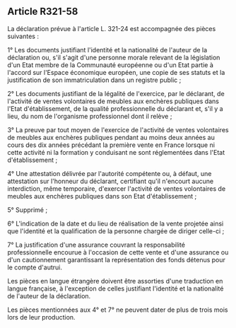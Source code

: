 Article R321-58
----
La déclaration prévue à l'article L. 321-24 est accompagnée des pièces suivantes
:

1° Les documents justifiant l'identité et la nationalité de l'auteur de la
déclaration ou, s'il s'agit d'une personne morale relevant de la législation
d'un Etat membre de la Communauté européenne ou d'un Etat partie à l'accord sur
l'Espace économique européen, une copie de ses statuts et la justification de
son immatriculation dans un registre public ;

2° Les documents justifiant de la légalité de l'exercice, par le déclarant, de
l'activité de ventes volontaires de meubles aux enchères publiques dans l'Etat
d'établissement, de la qualité professionnelle du déclarant et, s'il y a lieu,
du nom de l'organisme professionnel dont il relève ;

3° La preuve par tout moyen de l'exercice de l'activité de ventes volontaires de
meubles aux enchères publiques pendant au moins deux années au cours des dix
années précédant la première vente en France lorsque ni cette activité ni la
formation y conduisant ne sont réglementées dans l'Etat d'établissement ;

4° Une attestation délivrée par l'autorité compétente ou, à défaut, une
attestation sur l'honneur du déclarant, certifiant qu'il n'encourt aucune
interdiction, même temporaire, d'exercer l'activité de ventes volontaires de
meubles aux enchères publiques dans son Etat d'établissement ;

5° Supprimé ;

6° L'indication de la date et du lieu de réalisation de la vente projetée ainsi
que l'identité et la qualification de la personne chargée de diriger celle-ci ;

7° La justification d'une assurance couvrant la responsabilité professionnelle
encourue à l'occasion de cette vente et d'une assurance ou d'un cautionnement
garantissant la représentation des fonds détenus pour le compte d'autrui.

Les pièces en langue étrangère doivent être assorties d'une traduction en langue
française, à l'exception de celles justifiant l'identité et la nationalité de
l'auteur de la déclaration.

Les pièces mentionnées aux 4° et 7° ne peuvent dater de plus de trois mois lors
de leur production.
